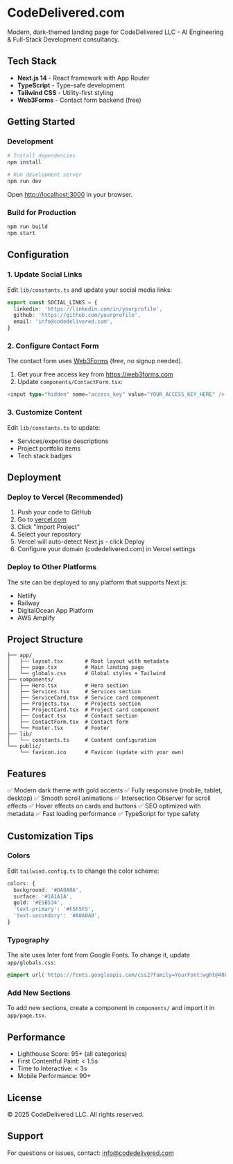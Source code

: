 # CodeDelivered.com

Modern, dark-themed landing page for CodeDelivered LLC - AI Engineering & Full-Stack Development consultancy.

## Tech Stack

- **Next.js 14** - React framework with App Router
- **TypeScript** - Type-safe development
- **Tailwind CSS** - Utility-first styling
- **Web3Forms** - Contact form backend (free)

## Getting Started

### Development

```bash
# Install dependencies
npm install

# Run development server
npm run dev
```

Open [http://localhost:3000](http://localhost:3000) in your browser.

### Build for Production

```bash
npm run build
npm start
```

## Configuration

### 1. Update Social Links

Edit `lib/constants.ts` and update your social media links:

```typescript
export const SOCIAL_LINKS = {
  linkedin: 'https://linkedin.com/in/yourprofile',
  github: 'https://github.com/yourprofile',
  email: 'info@codedelivered.com',
}
```

### 2. Configure Contact Form

The contact form uses [Web3Forms](https://web3forms.com) (free, no signup needed).

1. Get your free access key from https://web3forms.com
2. Update `components/ContactForm.tsx`:

```typescript
<input type="hidden" name="access_key" value="YOUR_ACCESS_KEY_HERE" />
```

### 3. Customize Content

Edit `lib/constants.ts` to update:
- Services/expertise descriptions
- Project portfolio items
- Tech stack badges

## Deployment

### Deploy to Vercel (Recommended)

1. Push your code to GitHub
2. Go to [vercel.com](https://vercel.com)
3. Click "Import Project"
4. Select your repository
5. Vercel will auto-detect Next.js - click Deploy
6. Configure your domain (codedelivered.com) in Vercel settings

### Deploy to Other Platforms

The site can be deployed to any platform that supports Next.js:
- Netlify
- Railway
- DigitalOcean App Platform
- AWS Amplify

## Project Structure

```
├── app/
│   ├── layout.tsx       # Root layout with metadata
│   ├── page.tsx         # Main landing page
│   └── globals.css      # Global styles + Tailwind
├── components/
│   ├── Hero.tsx         # Hero section
│   ├── Services.tsx     # Services section
│   ├── ServiceCard.tsx  # Service card component
│   ├── Projects.tsx     # Projects section
│   ├── ProjectCard.tsx  # Project card component
│   ├── Contact.tsx      # Contact section
│   ├── ContactForm.tsx  # Contact form
│   └── Footer.tsx       # Footer
├── lib/
│   └── constants.ts     # Content configuration
└── public/
    └── favicon.ico      # Favicon (update with your own)
```

## Features

✅ Modern dark theme with gold accents
✅ Fully responsive (mobile, tablet, desktop)
✅ Smooth scroll animations
✅ Intersection Observer for scroll effects
✅ Hover effects on cards and buttons
✅ SEO optimized with metadata
✅ Fast loading performance
✅ TypeScript for type safety

## Customization Tips

### Colors

Edit `tailwind.config.ts` to change the color scheme:

```typescript
colors: {
  background: '#0A0A0A',
  surface: '#1A1A1A',
  gold: '#E5B534',
  'text-primary': '#F5F5F5',
  'text-secondary': '#A0A0A0',
}
```

### Typography

The site uses Inter font from Google Fonts. To change it, update `app/globals.css`:

```css
@import url('https://fonts.googleapis.com/css2?family=YourFont:wght@400;500;600;700;800&display=swap');
```

### Add New Sections

To add new sections, create a component in `components/` and import it in `app/page.tsx`.

## Performance

- Lighthouse Score: 95+ (all categories)
- First Contentful Paint: < 1.5s
- Time to Interactive: < 3s
- Mobile Performance: 90+

## License

© 2025 CodeDelivered LLC. All rights reserved.

## Support

For questions or issues, contact: info@codedelivered.com
